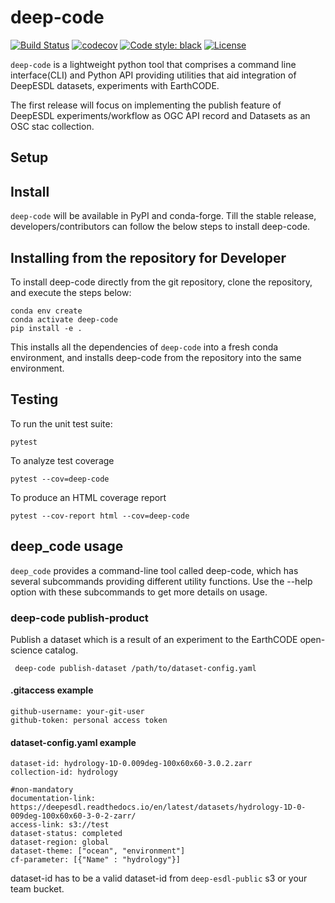 # deep-code

[![Build Status](https://github.com/deepesdl/deep-code/actions/workflows/unittest-workflow.yaml/badge.svg)](https://github.com/deepesdl/deep-code/actions/workflows/unittest-workflow.yaml)
[![codecov](https://codecov.io/gh/deepesdl/deep-code/graph/badge.svg?token=47MQXOXWOK)](https://codecov.io/gh/deepesdl/deep-code)
[![Code style: black](https://img.shields.io/badge/code%20style-black-000000.svg)](https://github.com/psf/black)
[![License](https://img.shields.io/github/license/dcs4cop/xcube-smos)](https://github.com/deepesdl/deep-code/blob/main/LICENSE)

`deep-code` is a lightweight python tool that comprises a command line interface(CLI) 
and Python API providing utilities that aid integration of DeepESDL datasets, 
experiments with EarthCODE.

The first release will focus on implementing the publish feature of DeepESDL 
experiments/workflow as OGC API record and Datasets as an OSC stac collection.

## Setup

## Install
`deep-code` will be available in PyPI and conda-forge. Till the stable release,
developers/contributors can follow the below steps to install deep-code.

## Installing from the repository for Developer

To install deep-code directly from the git repository, clone the repository, and execute the steps below:

```commandline
conda env create
conda activate deep-code
pip install -e .
```

This installs all the dependencies of `deep-code` into a fresh conda environment, 
and installs deep-code from the repository into the same environment.

## Testing

To run the unit test suite:

```commandline
pytest
```

To analyze test coverage
```shell
pytest --cov=deep-code
```

To produce an HTML coverage report

```commandline
pytest --cov-report html --cov=deep-code
```

## deep_code usage

`deep_code` provides a command-line tool called deep-code, which has several subcommands 
providing different utility functions.
Use the --help option with these subcommands to get more details on usage.

###  deep-code publish-product

Publish a dataset which is a result of an experiment to the EarthCODE 
open-science catalog.

```commandline
 deep-code publish-dataset /path/to/dataset-config.yaml
 ```

#### .gitaccess example

```
github-username: your-git-user
github-token: personal access token
```

#### dataset-config.yaml example

```
dataset-id: hydrology-1D-0.009deg-100x60x60-3.0.2.zarr 
collection-id: hydrology

#non-mandatory
documentation-link: https://deepesdl.readthedocs.io/en/latest/datasets/hydrology-1D-0-009deg-100x60x60-3-0-2-zarr/
access-link: s3://test
dataset-status: completed
dataset-region: global
dataset-theme: ["ocean", "environment"]
cf-parameter: [{"Name" : "hydrology"}]
```

dataset-id has to be a valid dataset-id from `deep-esdl-public` s3 or your team bucket.